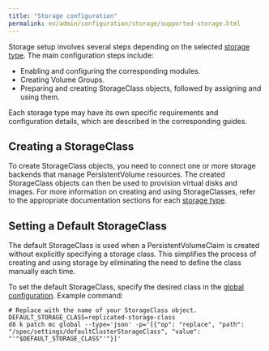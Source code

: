 ```yaml
---
title: "Storage configuration"
permalink: en/admin/configuration/storage/supported-storage.html
---
```


Storage setup involves several steps depending on the selected [storage type](../storage/overview.html#supported-storage-types). The main configuration steps include:

- Enabling and configuring the corresponding modules.
- Creating Volume Groups.
- Preparing and creating StorageClass objects, followed by assigning and using them.

Each storage type may have its own specific requirements and configuration details, which are described in the corresponding guides.

## Creating a StorageClass

To create StorageClass objects, you need to connect one or more storage backends that manage PersistentVolume resources. The created StorageClass objects can then be used to provision virtual disks and images. For more information on creating and using StorageClasses, refer to the appropriate documentation sections for each [storage type](../storage/overview.html#supported-storage-types).

## Setting a Default StorageClass

The default StorageClass is used when a PersistentVolumeClaim is created without explicitly specifying a storage class. This simplifies the process of creating and using storage by eliminating the need to define the class manually each time.

To set the default StorageClass, specify the desired class in the [global configuration](../../../deckhouse-configure-global.html#parameters-defaultclusterstorageclass). Example command:

```shell
# Replace with the name of your StorageClass object.
DEFAULT_STORAGE_CLASS=replicated-storage-class
d8 k patch mc global --type='json' -p='[{"op": "replace", "path": "/spec/settings/defaultClusterStorageClass", "value": "'"$DEFAULT_STORAGE_CLASS"'"}]'
```
